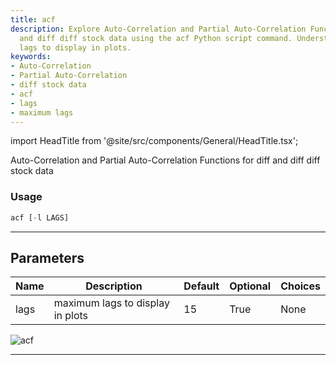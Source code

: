 ```yaml
---
title: acf
description: Explore Auto-Correlation and Partial Auto-Correlation Functions for diff
  and diff diff stock data using the acf Python script command. Understand maximum
  lags to display in plots.
keywords:
- Auto-Correlation
- Partial Auto-Correlation
- diff stock data
- acf
- lags
- maximum lags
---
```


import HeadTitle from '@site/src/components/General/HeadTitle.tsx';

<HeadTitle title="acf - Qa - Stocks - Reference | OpenBB Terminal Docs" />

Auto-Correlation and Partial Auto-Correlation Functions for diff and diff diff stock data

### Usage

```python
acf [-l LAGS]
```

---

## Parameters

| Name | Description | Default | Optional | Choices |
| ---- | ----------- | ------- | -------- | ------- |
| lags | maximum lags to display in plots | 15 | True | None |

![acf](https://user-images.githubusercontent.com/46355364/154305242-176c3ba1-ebfc-43e7-a027-46251fb02463.png)

---
